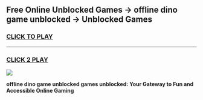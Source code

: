 
## Free Online Unblocked Games → offline dino game unblocked → Unblocked Games
<h3>
<a href="https://premium.freeplayer.one?title=offline_dino_game_unblocked&ref=21F">CLICK TO PLAY</a></h3>
<hr>

<h3>
<a href="https://premium.freeplayer.one?title=offline_dino_game_unblocked&ref=21F">CLICK 2 PLAY</a>
  
</h3>

<a href="https://premium.freeplayer.one?title=offline_dino_game_unblocked&ref=21F/"><img src="https://clearcache.store/games.png"></a>


**offline dino game unblocked games unblocked: Your Gateway to Fun and Accessible Online Gaming**
